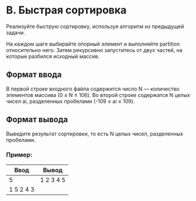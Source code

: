# **B. Быстрая сортировка**

Реализуйте быструю сортировку, используя алгоритм из предыдущей задачи.

На каждом шаге выбирайте опорный элемент и выполняйте partition относительно него. Затем рекурсивно запуститесь от двух частей, на которые разбился исходный массив.
## **Формат ввода**

В первой строке входного файла содержится число N — количество элементов массива (0 ≤ N ≤ 106).
Во второй строке содержатся N целых чисел ai, разделенных пробелами (-109 ≤ ai ≤ 109).
## **Формат вывода**

Выведите результат сортировки, то есть N целых чисел, разделенных пробелами.
### **Пример:**

| **Ввод** |**Вывод** |
| ------ | ------ |
|5|1 2 3 4 5|
|1 5 2 4 3||
